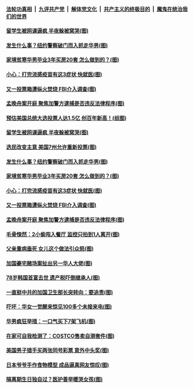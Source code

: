 

####  [法轮功真相](../../../../basic/blob/master/README.md?t=10291631) &nbsp;|&nbsp; [九评共产党](../../../../9ping.md/blob/master/README.md?t=10291631) &nbsp;|&nbsp; [解体党文化](../../../../jtdwh.md/blob/master/README.md?t=10291631)  &nbsp;|&nbsp; [共产主义的终极目的](../../../../gczydzjmd.md/blob/master/README.md?t=10291631) &nbsp;|&nbsp; [魔鬼在统治我们的世界](../../../../mgztzwmdsj.md/blob/master/README.md?t=10291631) 

#### [留学生被网课逼疯 半夜躲被窝哭(图)](../pages/p3/950713.md?t=10291631) 

#### [发生什么事？纽约警察破门而入抓走华男(图)](../pages/p3/950701.md?t=10291631) 

#### [家境贫寒华男毕业3年买房20套 怎么做到的？(图)](../pages/p3/950619.md?t=10291631) 

#### [小心：打完流感疫苗有这3症状 快就医(图)](../pages/p3/950615.md?t=10291631) 

#### [又一投票箱遭纵火焚烧 FBI介入调查(图)](../pages/p3/950604.md?t=10291631) 

#### [孟晚舟案开庭 聚焦加警方逮捕是否违反法律程序(图)](../pages/p3/950606.md?t=10291631) 

#### [预估美国总统大选投票人达1.5亿 创百年新高！(组图)](../pages/p3/950733.md?t=10291631) 

#### [留学生被网课逼疯 半夜躲被窝哭(图)](../pages/p3/950713.md?t=10291631) 

#### [选民改变主意 美国7州允许重新投票(图)](../pages/p3/950715.md?t=10291631) 

#### [发生什么事？纽约警察破门而入抓走华男(图)](../pages/p3/950701.md?t=10291631) 

#### [家境贫寒华男毕业3年买房20套 怎么做到的？(图)](../pages/p3/950619.md?t=10291631) 

#### [小心：打完流感疫苗有这3症状 快就医(图)](../pages/p3/950615.md?t=10291631) 

#### [又一投票箱遭纵火焚烧 FBI介入调查(图)](../pages/p3/950604.md?t=10291631) 

#### [孟晚舟案开庭 聚焦加警方逮捕是否违反法律程序(图)](../pages/p3/950606.md?t=10291631) 

#### [毛骨悚然：2小偷闯入餐厅 监控只拍到1人离开(图)](../pages/p3/950599.md?t=10291631) 

#### [父亲重病垂死 女儿这个做法引众怒(图)](../pages/p3/950595.md?t=10291631) 

#### [加国豪宅赌场案扯出另一华人大佬(图)](../pages/p3/950498.md?t=10291631) 

#### [78岁韩国首富去世 遗产税吓倒继承人(图)](../pages/p3/950516.md?t=10291631) 

#### [一直挺中共的加国卫生部长突转向：要追责(图)](../pages/p3/950508.md?t=10291631) 

#### [吓坏：华女一觉醒来惊见100多个未接来电(图)](../pages/p3/950499.md?t=10291631) 

#### [华男疯狂举措：一口气买下7架飞机(图)](../pages/p3/950495.md?t=10291631) 

#### [在家可自我检测了：COSTCO售卖自测套件(图)](../pages/p3/950488.md?t=10291631) 

#### [美国男子错手买两张同号彩票 意外中头奖(图)](../pages/p3/950433.md?t=10291631) 

#### [日本爷爷手作食物模型 成品逼真网友惊叹(图)](../pages/p3/950418.md?t=10291631) 

#### [隔离期生日独自过？医护善举暖哭女孩(图)](../pages/p3/950415.md?t=10291631) 


